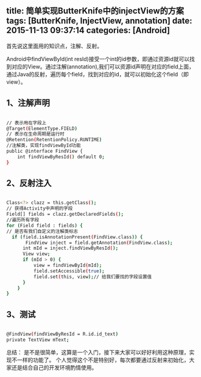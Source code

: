 title: 简单实现ButterKnife中的injectView的方案
tags: [ButterKnife, InjectView, annotation]
date: 2015-11-13 09:37:14
categories: [Android]
---
首先说这里面用的知识点，注解、反射。

Android中findViewById(int resId)接受一个int的id参数，即通过资源id就可以找到对应的View。通过注解(annotation),我们可以资源id声明在对应的field上面，通过Java的反射，遍历每个field，找到对应的id，就可以初始化这个field（即view）。

<!--more-->

## 1、注解声明
``` bash

// 表示用在字段上
@Target(ElementType.FIELD)
// 表示在生命周期是运行时
@Retention(RetentionPolicy.RUNTIME)
//注解类，实现findViewById功能
public @interface FindView {
	int findViewByResId() default 0;
}

```

## 2、反射注入
``` bash

Class<?> clazz = this.getClass();
// 获得Activity中声明的字段
Field[] fields = clazz.getDeclaredFields();
//遍历所有字段
for (Field field : fields) {
// 是否有我们自定义的注解类标志
  if (field.isAnnotationPresent(FindView.class)) {
  	   FindView inject = field.getAnnotation(FindView.class);
      int mId = inject.findViewByResId();
      View view;
      if (mId > 0) {
          view = findViewById(mId);
          field.setAccessible(true);
          field.set(this, view);// 给我们要找的字段设置值
      }
	}
}

```
## 3、测试
``` bash

@FindView(findViewByResId = R.id.id_text)
private TextView mText;

```

总结：
是不是很简单，这算是一个入门，接下来大家可以好好利用这种原理，实现不一样的功能了。
个人觉得这个不是特别好，每次都要通过反射来初始化，大家还是结合自己的开发环境酌情使用。